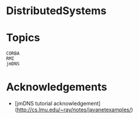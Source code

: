 # DistributedSystems

# Topics
```
CORBA
RMI
jmDNS
```
# Acknowledgements
* [jmDNS tutorial acknowledgement] (http://cs.lmu.edu/~ray/notes/javanetexamples/) 
